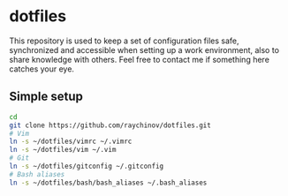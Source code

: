 # dotfiles

This repository is used to keep a set of configuration files safe, synchronized and
accessible when setting up a work environment, also to share knowledge with others.
Feel free to contact me if something here catches your eye.

## Simple setup

```bash
cd
git clone https://github.com/raychinov/dotfiles.git
# Vim
ln -s ~/dotfiles/vimrc ~/.vimrc
ln -s ~/dotfiles/vim ~/.vim
# Git
ln -s ~/dotfiles/gitconfig ~/.gitconfig
# Bash aliases
ln -s ~/dotfiles/bash/bash_aliases ~/.bash_aliases
```

